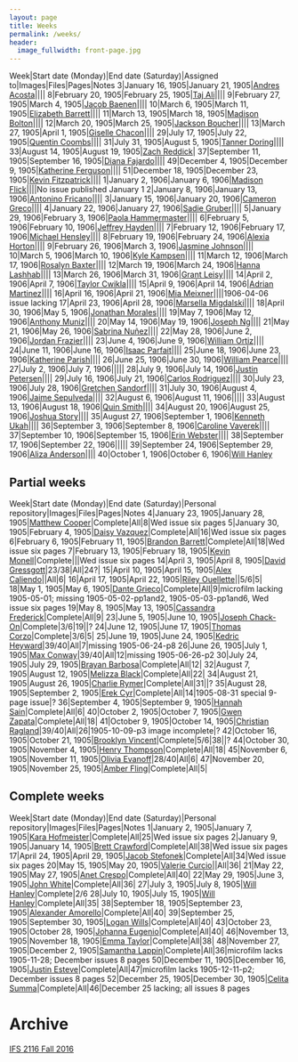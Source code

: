 ```yaml
---
layout: page
title: Weeks
permalink: /weeks/
header:
  image_fullwidth: front-page.jpg
---
```

Week|Start date (Monday)|End date (Saturday)|Assigned to|Images|Files|Pages|Notes
3|January 16, 1905|January 21, 1905|[Andres Acosta](https://github.com/aaa15g)||||
8|February 20, 1905|February 25, 1905|[Taj Ali]()||||
9|February 27, 1905|March 4, 1905|[Jacob Baenen]()||||
10|March 6, 1905|March 11, 1905|[Elizabeth Barrett](https://github.com/Ekb15fsu)||||
11|March 13, 1905|March 18, 1905|[Madison Bolton]()||||
12|March 20, 1905|March 25, 1905|[Jackson Boucher]()||||
13|March 27, 1905|April 1, 1905|[Giselle Chacon](https://github.com/Gisellechacon)||||
29|July 17, 1905|July 22, 1905|[Quentin Coombs]()||||
31|July 31, 1905|August 5, 1905|[Tanner Doring](https://github.com/Tnd15b)||||
33|August 14, 1905|August 19, 1905|[Zach Reddick](https://github.com/znr13)|
37|September 11, 1905|September 16, 1905|[Diana Fajardo](https://github.com/Dianafaj01)||||
49|December 4, 1905|December 9, 1905|[Katherine Ferguson](https://github.com/kf15b)||||
51|December 18, 1905|December 23, 1905|[Kevin Fitzpatrick]()||||
1|January 2, 1906|January 6, 1906|[Madison Flick](https://github.com/mlf15c)||||No issue published January 1
2|January 8, 1906|January 13, 1906|[Antonino Fricano](https://github.com/ninofricano)||||
3|January 15, 1906|January 20, 1906|[Cameron Greco]()||||
4|January 22, 1906|January 27, 1906|[Sadie Gruber](https://github.com/TheHatMage)||||
5|January 29, 1906|February 3, 1906|[Paola Hammermaster]()||||
6|February 5, 1906|February 10, 1906|[Jeffrey Hayden](https://github.com/Jeffhayden11)||||
7|February 12, 1906|February 17, 1906|[Michael Hensley]()||||
8|February 19, 1906|February 24, 1906|[Alexia Horton](https://github.com/Ahorton12)||||
9|February 26, 1906|March 3, 1906|[Jasmine Johnson]()||||
10|March 5, 1906|March 10, 1906|[Kyle Kampsen](https://github.com/Kampsenkyle23)||||
11|March 12, 1906|March 17, 1906|[Rosalyn Baxter]()||||
12|March 19, 1906|March 24, 1906|[Hanna Lashhab](https://github.com/hannalashhab)||||
13|March 26, 1906|March 31, 1906|[Grant Leisy](https://github.com/Grantleisy)||||
14|April 2, 1906|April 7, 1906|[Taylor Cwikla](https://github.com/cwiklata)||||
15|April 9, 1906|April 14, 1906|[Adrian Martinez](https://github.com/adrianmar01)||||
16|April 16, 1906|April 21, 1906|[Mia Meixner](https://github.com/Miameixner)||||1906-04-06 issue lacking
17|April 23, 1906|April 28, 1906|[Marsella Migdalski](https://github.com/MarsellaM)||||
18|April 30, 1906|May 5, 1906|[Jonathan Morales](https://github.com/Jonmorazav)||||
19|May 7, 1906|May 12, 1906|[Anthony Muniz](https://github.com/Amuniz97)||||
20|May 14, 1906|May 19, 1906|[Joseph Ng](https://github.com/Josephng123)||||
21|May 21, 1906|May 26, 1906|[Sabrina Nuñez](https://github.com/sabrinanunez)||||
22|May 28, 1906|June 2, 1906|[Jordan Frazier](https://github.com/jordanfrazier97)||||
23|June 4, 1906|June 9, 1906|[William Ortiz](https://github.com/williamseortiz)||||
24|June 11, 1906|June 16, 1906|[Isaac Parfait]()||||
25|June 18, 1906|June 23, 1906|[Katherine Parish](https://github.com/KParish22)||||
26|June 25, 1906|June 30, 1906|[William Pearce]()||||
27|July 2, 1906|July 7, 1906|||||
28|July 9, 1906|July 14, 1906|[Justin Petersen](https://github.com/Jjp15f)||||
29|July 16, 1906|July 21, 1906|[Carlos Rodriguez](https://github.com/CarlosRod77)||||
30|July 23, 1906|July 28, 1906|[Gretchen Sandorf]()||||
31|July 30, 1906|August 4, 1906|[Jaime Sepulveda]()||||
32|August 6, 1906|August 11, 1906|||||
33|August 13, 1906|August 18, 1906|[Quin Smith]()||||
34|August 20, 1906|August 25, 1906|[Joshua Story]()||||
35|August 27, 1906|September 1, 1906|[Kenneth Ukah](https://github.com/knu14)||||
36|September 3, 1906|September 8, 1906|[Caroline Vaverek](https://github.com/Carovav)||||
37|September 10, 1906|September 15, 1906|[Erin Webster](https://github.com/ew14e)||||
38|September 17, 1906|September 22, 1906|||||
39|September 24, 1906|September 29, 1906|[Aliza Anderson](https://github.com/alizacarolyn)||||
40|October 1, 1906|October 6, 1906|[Will Hanley](https://github.com/whanley)

## Partial weeks

Week|Start date (Monday)|End date (Saturday)|Personal repository|Images|Files|Pages|Notes
4|January 23, 1905|January 28, 1905|[Matthew Cooper](https://github.com/Mic15b/dig-eg-gaz)|Complete|All|8|Wed issue six pages
5|January 30, 1905|February 4, 1905|[Daisy Vazquez](https://github.com/dvazquez703/dig-eg-gaz)|Complete|All|16|Wed issue six pages
6|February 6, 1905|February 11, 1905|[Brandon Barrett](https://github.com/bcb14g/dig-eg-gaz)|Complete|All|18|Wed issue six pages
7|February 13, 1905|February 18, 1905|[Kevin Monell](https://github.com/knm15e/dig-eg-gaz)|Complete|||Wed issue six pages
14|April 3, 1905|April 8, 1905|[David Gressgott](https://github.com/djdaviedave/dig-eg-gaz)|23/38|All|24?|
15|April 10, 1905|April 15, 1905|[Alex Caliendo](https://github.com/RGOODY3210/dig-eg-gaz)||All|6|
16|April 17, 1905|April 22, 1905|[Riley Ouellette](https://github.com/rouellette07/dig-eg-gaz)||5/6|5|
18|May 1, 1905|May 6, 1905|[Dante Grieco](https://github.com/dgg15/dig-eg-gaz)|Complete|All|9|microfilm lacking 1905-05-01; missing 1905-05-02-pp1and2, 1905-05-03-pp1and6, Wed issue six pages
19|May 8, 1905|May 13, 1905|[Cassandra Frederick](https://github.com/caf15b)|Complete|All|9|
23|June 5, 1905|June 10, 1905|[Joseph Chack-On](https://github.com/jochack/dig-eg-gaz)|Complete|3/6|19||?
24|June 12, 1905|June 17, 1905|[Thomas Corzo](https://github.com/ThomasC24)|Complete|3/6|5|
25|June 19, 1905|June 24, 1905|[Kedric Heyward](https://github.com/Kheyward/dig-eg-gaz)|39/40|All|7|missing 1905-06-24-p8
26|June 26, 1905|July 1, 1905|[Max Conway](https://github.com/maxconwayfsu/dig-eg-gaz)|39/40|All|12|missing 1905-06-26-p2
30|July 24, 1905|July 29, 1905|[Brayan Barbosa](https://github.com/brayanbar/dig-eg-gaz)|Complete|All|12|
32|August 7, 1905|August 12, 1905|[Melizza Black](https://github.com/MelizzaBlack/dig-eg-gaz)|Complete|All|22|
34|August 21, 1905|August 26, 1905|[Charlie Rymer](https://github.com/crymer)|Complete|All|31||?
35|August 28, 1905|September 2, 1905|[Erek Cyr](https://github.com/ErekCyr/dig-eg-gaz)|Complete|All|14|1905-08-31 special 9-page issue|?
36|September 4, 1905|September 9, 1905|[Hannah Sain](https://github.com/hds15b/dig-eg-gaz)|Complete|All|6|
40|October 2, 1905|October 7, 1905|[Gwen Zapata](https://github.com/Lionex/dig-eg-gaz)|Complete|All|18|
41|October 9, 1905|October 14, 1905|[Christian Ragland](https://github.com/christianragland/dig-eg-gaz)|39/40|All|26|1905-10-09-p3 image incomplete|?
42|October 16, 1905|October 21, 1905|[Brooklyn Vincent](https://github.com/bjv15/dig-eg-gaz)|Complete|5/6|38||?
44|October 30, 1905|November 4, 1905|[Henry Thompson](https://github.com/Hat15/Dig-eg-gaz)|Complete|All|18|
45|November 6, 1905|November 11, 1905|[Olivia Evanoff](https://github.com/oliviaevanoff)|28/40|All|6|
47|November 20, 1905|November 25, 1905|[Amber Fling](https://github.com/alf15c/dig-eg-gaz)|Complete|All|5|

## Complete weeks

Week|Start date (Monday)|End date (Saturday)|Personal repository|Images|Files|Pages|Notes
1|January 2, 1905|January 7, 1905|[Kara Hofmeister](https://github.com/karahofmeister)|Complete|All|25|Wed issue six pages
2|January 9, 1905|January 14, 1905|[Brett Crawford](https://github.com/wbc13)|Complete|All|38|Wed issue six pages
17|April 24, 1905|April 29, 1905|[Jacob Stefonek](https://github.com/JacobStefonek)|Complete|All|34|Wed issue six pages
20|May 15, 1905|May 20, 1905|[Valerie Curcio](https://github.com/valeriecurcio)||All|36|
21|May 22, 1905|May 27, 1905|[Anet Crespo](https://github.com/ac15at)|Complete|All|40|
22|May 29, 1905|June 3, 1905|[John White](https://github.com/jcw3)|Complete|All|36|
27|July 3, 1905|July 8, 1905|[Will Hanley](https://github.com/whanley)|Complete|2/6
28|July 10, 1905|July 15, 1905|[Will Hanley](https://github.com/whanley)|Complete|All|35|
38|September 18, 1905|September 23, 1905|[Alexander Amorello](https://github.com/AlexanderOlleroma)|Complete|All|40|
39|September 25, 1905|September 30, 1905|[Logan Wills](https://github.com/lcw16b)|Complete|All|40|
43|October 23, 1905|October 28, 1905|[Johanna Eugenio](https://github.com/jhannaeugenio)|Complete|All|40|
46|November 13, 1905|November 18, 1905|[Emma Taylor](https://github.com/ekt16)|Complete|All|38|
48|November 27, 1905|December 2, 1905|[Samantha Lappin](https://github.com/Fibinocci1123)|Complete|All|36|microfilm lacks 1905-11-28; December issues 8 pages
50|December 11, 1905|December 16, 1905|[Justin Esteve](https://github.com/jesteve3)|Complete|All|47|microfilm lacks 1905-12-11-p2; December issues 8 pages
52|December 25, 1905|December 30, 1905|[Celita Summa](https://github.com/CelitaS)|Complete|All|46|December 25 lacking; all issues 8 pages

# Archive
[IFS 2116 Fall 2016](https://dig-eg-gaz.github.io/weeks-fall-2016/)
